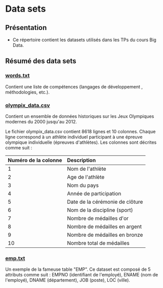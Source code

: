 # Data sets

## Présentation

* Ce répertoire contient les datasets utilisés dans les TPs du cours Big Data.

## Résumé des data sets

### [words.txt](words.txt)

Contient une liste de compétences (langages de développement , méthodologies, etc.).

### [olympix_data.csv](olympix_data.csv)

Contient un ensemble de données historiques sur les Jeux Olympiques modernes du 2000 jusqu'au 2012.

Le fichier olympix_data.csv contient 8618 lignes et 10 colonnes. Chaque ligne correspond à un athlète individuel participant à une épreuve olympique individuelle (épreuves d'athlètes). Les colonnes sont décrites comme suit : 

  | Numéro de la colonne      | Description |
  | :---        |    :----   |
  | 1 | Nom de l'athlète |
  | 2 | Age de l'athlète |
  | 3 | Nom du pays |
  | 4 | Année de participation |
  | 5 | Date de la cérémonie de clôture  |
  | 6 | Nom de la discipline (sport) |
  | 7 | Nombre de médailles d'or |
  | 8 | Nombre de médailles en argent |
  | 9 | Nombre de médailles en bronze |
  | 10 | Nombre total de médailles |

### [emp.txt](emp.txt)

Un exemple de la fameuse table "EMP". Ce dataset est composé de 5 attributs comme suit : EMPNO (identifiant de l'employé), ENAME (nom de l'employé), DNAME (département), JOB (poste), LOC (ville).